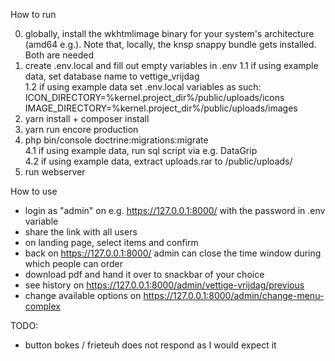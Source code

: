 How to run

0. globally, install the wkhtmlimage binary for your system's architecture (amd64 e.g.). Note that, locally, the knsp snappy bundle gets installed. Both are needed
1. create .env.local and fill out empty variables in .env 
1.1 if using example data, set database name to vettige_vrijdag\
1.2 if using example data set .env.local variables as such:
ICON_DIRECTORY=%kernel.project_dir%/public/uploads/icons
IMAGE_DIRECTORY=%kernel.project_dir%/public/uploads/images
2. yarn install + composer install
3. yarn run encore production
4. php bin/console doctrine:migrations:migrate\
4.1 if using example data, run sql script via e.g. DataGrip\
4.2 if using example data, extract uploads.rar to /public/uploads/
5. run webserver

How to use

- login as "admin" on e.g. https://127.0.0.1:8000/ with the password in .env variable
- share the link with all users
- on landing page, select items and confirm
- back on https://127.0.0.1:8000/ admin can close the time window during which people can order
- download pdf and hand it over to snackbar of your choice
- see history on https://127.0.0.1:8000/admin/vettige-vrijdag/previous
- change available options on https://127.0.0.1:8000/admin/change-menu-complex

TODO:
- button bokes / frieteuh does not respond as I would expect it